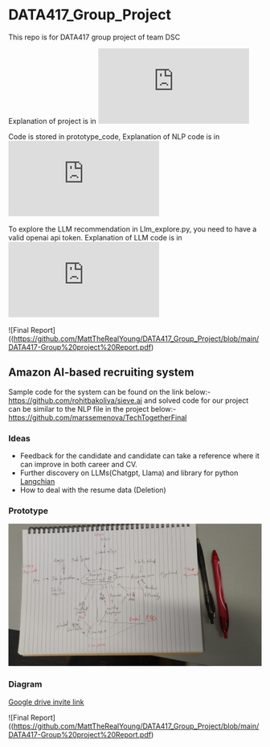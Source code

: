# DATA417_Group_Project
This repo is for DATA417 group project of team DSC

Explanation of project is in ![outline.md](https://github.com/MattTheRealYoung/DATA417_Group_Project/blob/main/Outline.md)

Code is stored in prototype_code, Explanation of NLP code is in ![NLP README](https://github.com/MattTheRealYoung/DATA417_Group_Project/blob/main/prototype_code/NLP%20README.md)

To explore the LLM recommendation in Llm_explore.py, you need to have a valid openai api token. Explanation of LLM code is in ![LLM_README](https://github.com/MattTheRealYoung/DATA417_Group_Project/blob/main/prototype_code/%23LLM_README.md)

![Final Report]((https://github.com/MattTheRealYoung/DATA417_Group_Project/blob/main/DATA417-Group%20project%20Report.pdf) 

## Amazon AI-based recruiting system
Sample code for the system can be found on the link below:- https://github.com/rohitbakoliya/sieve.ai
and solved code for our project can be similar to the NLP file in the project below:- https://github.com/marssemenova/TechTogetherFinal

### Ideas
- Feedback for the candidate and candidate can take a reference where it can improve in both career and CV.
- Further discovery on LLMs(Chatgpt, Llama) and library for python [Langchian](https://python.langchain.com/v0.1/docs/get_started/introduction/)
- How to deal with the resume data (Deletion)

### Prototype
![prototype](images/prototype.JPG)

### Diagram
[Google drive invite link](https://drive.google.com/file/d/15iWeyJ5ZZqjZbVTDax3m2jQRDaAdv6BH/view?usp=drive_link)

<!-- ### Outline Doc
[Google drive invite link](https://drive.google.com/file/d/15iWeyJ5ZZqjZbVTDax3m2jQRDaAdv6BH/view?usp=drive_link)

### Xiaowen's notes
<img width="958" alt="image" src="https://github.com/MattTheRealYoung/DATA417_Group_Project/assets/162763066/a24687e7-a07e-4c01-9c7c-8abb23b86920">

<> <img width="955" alt="image" src="https://github.com/MattTheRealYoung/DATA417_Group_Project/assets/162763066/a7aabc27-b772-4b33-ae94-8a92f6a60e7b"> -->

![Final Report]((https://github.com/MattTheRealYoung/DATA417_Group_Project/blob/main/DATA417-Group%20project%20Report.pdf) 
